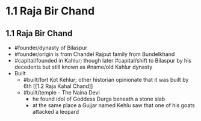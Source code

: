 # 1.1 Raja Bir Chand
## 1.1 Raja Bir Chand
* #founder/dynasty of Bilaspur
* #founder/origin is from Chandel Rajput family from Bundelkhand
* #capital/founded in Kahlur; though later #capital/shift to Bilaspur by his decedents but still known as #name/old Kahlur dynasty
* Built
    * #built/fort Kot Kehlur; other historian opinionate that it was built by 6th [[1.2 Raja Kahal Chand]]
    * #built/temple - The Naina Devi
        * he found idol of Goddess Durga beneath a stone slab
		* at the same place a Gujjar named Kehlu saw that one of his goats attacked a leopard